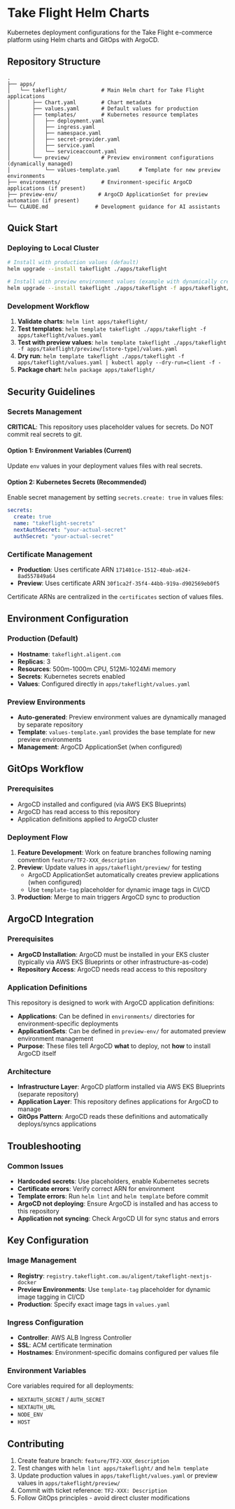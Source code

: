 # Take Flight Helm Charts

Kubernetes deployment configurations for the Take Flight e-commerce platform using Helm charts and GitOps with ArgoCD.

## Repository Structure

```
.
├── apps/
│   └── takeflight/           # Main Helm chart for Take Flight applications
│       ├── Chart.yaml        # Chart metadata
│       ├── values.yaml       # Default values for production
│       ├── templates/        # Kubernetes resource templates
│       │   ├── deployment.yaml
│       │   ├── ingress.yaml
│       │   ├── namespace.yaml
│       │   ├── secret-provider.yaml
│       │   ├── service.yaml
│       │   └── serviceaccount.yaml
│       └── preview/          # Preview environment configurations (dynamically managed)
│           └── values-template.yaml      # Template for new preview environments
├── environments/             # Environment-specific ArgoCD applications (if present)
├── preview-env/             # ArgoCD ApplicationSet for preview automation (if present)
└── CLAUDE.md               # Development guidance for AI assistants
```

## Quick Start

### Deploying to Local Cluster

```bash
# Install with production values (default)
helm upgrade --install takeflight ./apps/takeflight

# Install with preview environment values (example with dynamically created values)
helm upgrade --install takeflight ./apps/takeflight -f apps/takeflight/preview/[store-type]/values.yaml
```

### Development Workflow

1. **Validate charts**: `helm lint apps/takeflight/`
2. **Test templates**: `helm template takeflight ./apps/takeflight -f apps/takeflight/values.yaml`
3. **Test with preview values**: `helm template takeflight ./apps/takeflight -f apps/takeflight/preview/[store-type]/values.yaml`
4. **Dry run**: `helm template takeflight ./apps/takeflight -f apps/takeflight/values.yaml | kubectl apply --dry-run=client -f -`
5. **Package chart**: `helm package apps/takeflight/`

## Security Guidelines

### Secrets Management

**CRITICAL**: This repository uses placeholder values for secrets. Do NOT commit real secrets to git.

#### Option 1: Environment Variables (Current)
Update `env` values in your deployment values files with real secrets.

#### Option 2: Kubernetes Secrets (Recommended)
Enable secret management by setting `secrets.create: true` in values files:

```yaml
secrets:
  create: true
  name: "takeflight-secrets"
  nextAuthSecret: "your-actual-secret"
  authSecret: "your-actual-secret"
```

### Certificate Management

- **Production**: Uses certificate ARN `171401ce-1512-40ab-a624-8ad557849a64`
- **Preview**: Uses certificate ARN `30f1ca2f-35f4-44bb-919a-d902569eb0f5`

Certificate ARNs are centralized in the `certificates` section of values files.

## Environment Configuration

### Production (Default)
- **Hostname**: `takeflight.aligent.com`
- **Replicas**: 3
- **Resources**: 500m-1000m CPU, 512Mi-1024Mi memory
- **Secrets**: Kubernetes secrets enabled
- **Values**: Configured directly in `apps/takeflight/values.yaml`

### Preview Environments
- **Auto-generated**: Preview environment values are dynamically managed by separate repository
- **Template**: `values-template.yaml` provides the base template for new preview environments
- **Management**: ArgoCD ApplicationSet (when configured)

## GitOps Workflow

### Prerequisites
- ArgoCD installed and configured (via AWS EKS Blueprints)
- ArgoCD has read access to this repository
- Application definitions applied to ArgoCD cluster

### Deployment Flow
1. **Feature Development**: Work on feature branches following naming convention `feature/TF2-XXX_description`
2. **Preview**: Update values in `apps/takeflight/preview/` for testing
   - ArgoCD ApplicationSet automatically creates preview applications (when configured)
   - Use `template-tag` placeholder for dynamic image tags in CI/CD
3. **Production**: Merge to main triggers ArgoCD sync to production

## ArgoCD Integration

### Prerequisites
- **ArgoCD Installation**: ArgoCD must be installed in your EKS cluster (typically via AWS EKS Blueprints or other infrastructure-as-code)
- **Repository Access**: ArgoCD needs read access to this repository

### Application Definitions
This repository is designed to work with ArgoCD application definitions:

- **Applications**: Can be defined in `environments/` directories for environment-specific deployments
- **ApplicationSets**: Can be defined in `preview-env/` for automated preview environment management
- **Purpose**: These files tell ArgoCD **what** to deploy, not **how** to install ArgoCD itself

### Architecture
- **Infrastructure Layer**: ArgoCD platform installed via AWS EKS Blueprints (separate repository)
- **Application Layer**: This repository defines applications for ArgoCD to manage
- **GitOps Pattern**: ArgoCD reads these definitions and automatically deploys/syncs applications

## Troubleshooting

### Common Issues

- **Hardcoded secrets**: Use placeholders, enable Kubernetes secrets
- **Certificate errors**: Verify correct ARN for environment
- **Template errors**: Run `helm lint` and `helm template` before commit
- **ArgoCD not deploying**: Ensure ArgoCD is installed and has access to this repository
- **Application not syncing**: Check ArgoCD UI for sync status and errors

## Key Configuration

### Image Management
- **Registry**: `registry.takeflight.com.au/aligent/takeflight-nextjs-docker`
- **Preview Environments**: Use `template-tag` placeholder for dynamic image tagging in CI/CD
- **Production**: Specify exact image tags in `values.yaml`

### Ingress Configuration
- **Controller**: AWS ALB Ingress Controller
- **SSL**: ACM certificate termination
- **Hostnames**: Environment-specific domains configured per values file

### Environment Variables
Core variables required for all deployments:
- `NEXTAUTH_SECRET` / `AUTH_SECRET`
- `NEXTAUTH_URL`
- `NODE_ENV`
- `HOST`

## Contributing

1. Create feature branch: `feature/TF2-XXX_description`
2. Test changes with `helm lint apps/takeflight/` and `helm template`
3. Update production values in `apps/takeflight/values.yaml` or preview values in `apps/takeflight/preview/`
4. Commit with ticket reference: `TF2-XXX: Description`
5. Follow GitOps principles - avoid direct cluster modifications
